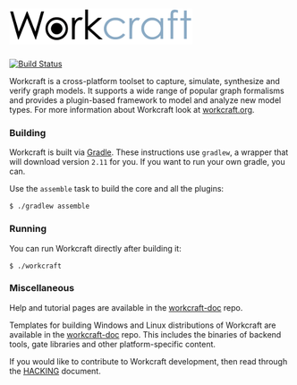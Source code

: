 # ![Workcraft logo](logo.png)
[![Build Status](https://travis-ci.org/tuura/workcraft.svg?branch=master)](https://travis-ci.org/tuura/workcraft)

Workcraft is a cross-platform toolset to capture, simulate, synthesize
and verify graph models. It supports a wide range of popular graph
formalisms and provides a plugin-based framework to model and analyze
new model types. For more information about Workcraft look at
[workcraft.org](http://workcraft.org/).

### Building

Workcraft is built via [Gradle](https://gradle.org/). These instructions
use `gradlew`, a wrapper that will download version `2.11` for you. If
you want to run your own gradle, you can.

Use the `assemble` task to build the core and all the plugins:

    $ ./gradlew assemble

### Running

You can run Workcraft directly after building it:

    $ ./workcraft

### Miscellaneous

Help and tutorial pages are available in the
[workcraft-doc](https://github.com/tuura/workcraft-doc) repo.

Templates for building Windows and Linux distributions of Workcraft are
available in the [workcraft-doc](https://github.com/tuura/workcraft-dist-template)
repo. This includes the binaries of backend tools, gate libraries and
other platform-specific content.

If you would like to contribute to Workcraft development, then read
through the [HACKING](HACKING.md) document.

